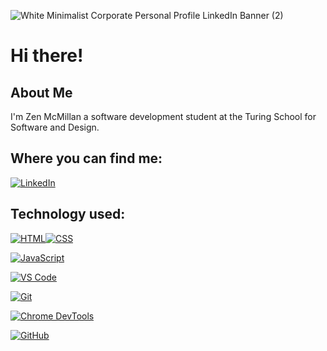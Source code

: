 ![White Minimalist Corporate Personal Profile LinkedIn Banner (2)](https://github.com/zenmcmillan/zenmcmillan/assets/121205752/312af8b7-4643-4c60-a6e2-c86e2aebb79a)

# Hi there!

## About Me

I'm Zen McMillan a software development student at the Turing School for Software and Design.

## Where you can find me:
[![LinkedIn](https://img.shields.io/badge/linkedin-%230077B5.svg?style=for-the-badge&logo=linkedin&logoColor=white)](https://www.linkedin.com/in/zen-mcmillan-%E2%98%80%EF%B8%8F-8aa114164/)

## Technology used:

[![HTML](https://img.shields.io/badge/HTML-%23E34F26.svg?style=for-the-badge&logo=html5&logoColor=white)](https://developer.mozilla.org/en-US/docs/Web/HTML)[![CSS](https://img.shields.io/badge/CSS-%231572B6.svg?style=for-the-badge&logo=css3&logoColor=white)](https://developer.mozilla.org/en-US/docs/Web/CSS)

[![JavaScript](https://img.shields.io/badge/JavaScript-%23F7DF1E.svg?style=for-the-badge&logo=javascript&logoColor=black)](https://developer.mozilla.org/en-US/docs/Web/JavaScript)

[![VS Code](https://img.shields.io/badge/VS%20Code-%23007ACC.svg?style=for-the-badge&logo=visual-studio-code&logoColor=white)](https://code.visualstudio.com/)

[![Git](https://img.shields.io/badge/Git-%23F05032.svg?style=for-the-badge&logo=git&logoColor=white)](https://git-scm.com/)

[![Chrome DevTools](https://img.shields.io/badge/Chrome%20DevTools-%234285F4.svg?style=for-the-badge&logo=google-chrome&logoColor=white)](https://developers.google.com/web/tools/chrome-devtools)

[![GitHub](https://img.shields.io/badge/GitHub-%23121011.svg?style=for-the-badge&logo=github&logoColor=white)](https://github.com/)
